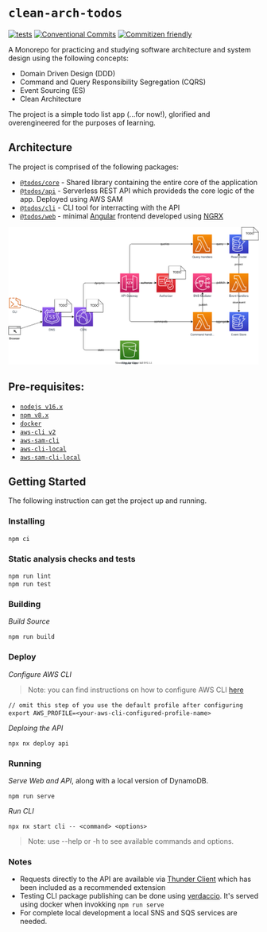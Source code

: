 # `clean-arch-todos`

[![tests](https://github.com/alexx666/clean-arch-todos/actions/workflows/tests.yml/badge.svg)](https://github.com/alexx666/clean-arch-todos/actions/workflows/tests.yml)
[![Conventional Commits](https://img.shields.io/badge/Conventional%20Commits-1.0.0-%23FFFFF?logo=conventionalcommits&logoColor=white)](https://conventionalcommits.org)
[![Commitizen friendly](https://img.shields.io/badge/commitizen-friendly-brightgreen.svg)](http://commitizen.github.io/cz-cli/)

A Monorepo for practicing and studying software architecture and system design using the following concepts:

- Domain Driven Design (DDD)
- Command and Query Responsibility Segregation (CQRS)
- Event Sourcing (ES)
- Clean Architecture

The project is a simple todo list app (...for now!), glorified and overengineered for the purposes of learning.

## Architecture

The project is comprised of the following packages:

- [`@todos/core`](../packages/core/README.md) - Shared library containing the entire core of the application
- [`@todos/api`](../packages/api/README.md) - Serverless REST API which provideds the core logic of the app. Deployed using AWS SAM
- [`@todos/cli`](../packages/cli/README.md) - CLI tool for interracting with the API
- [`@todos/web`](../packages/web/) - minimal [Angular](https://angular.io/) frontend developed using [NGRX](https://ngrx.io/)

![architecture](./images/architecture.drawio.svg)

## Pre-requisites:

- [`nodejs v16.x`](https://nodejs.org/es/download/)
- [`npm v8.x`](https://docs.npmjs.com/downloading-and-installing-node-js-and-npm)
- [`docker`](https://docs.docker.com/engine/install/)
- [`aws-cli v2`](https://docs.aws.amazon.com/cli/latest/userguide/getting-started-install.html)
- [`aws-sam-cli`](https://docs.aws.amazon.com/serverless-application-model/latest/developerguide/install-sam-cli.html#install-sam-cli-instructions)
- [`aws-cli-local`](https://docs.localstack.cloud/user-guide/integrations/aws-cli/)
- [`aws-sam-cli-local`](https://docs.localstack.cloud/user-guide/integrations/aws-sam/)

## Getting Started

The following instruction can get the project up and running.

### Installing

```
npm ci
```

### Static analysis checks and tests

```
npm run lint
npm run test
```

### Building

_Build Source_

```
npm run build
```

### Deploy

_Configure AWS CLI_

> Note: you can find instructions on how to configure AWS CLI [here](https://docs.aws.amazon.com/cli/latest/userguide/getting-started-quickstart.html)

```
// omit this step of you use the default profile after configuring
export AWS_PROFILE=<your-aws-cli-configured-profile-name>
```

_Deploing the API_

```
npx nx deploy api
```

### Running

_Serve Web and API_, along with a local version of DynamoDB.

```
npm run serve
```

_Run CLI_

```
npx nx start cli -- <command> <options>
```

> Note: use --help or -h to see available commands and options.

### Notes

- Requests directly to the API are available via [Thunder Client](https://www.thunderclient.com/) which has been included as a recommended extension
- Testing CLI package publishing can be done using [verdaccio](https://verdaccio.org/). It's served using docker when invokking `npm run serve`
- For complete local development a local SNS and SQS services are needed.
